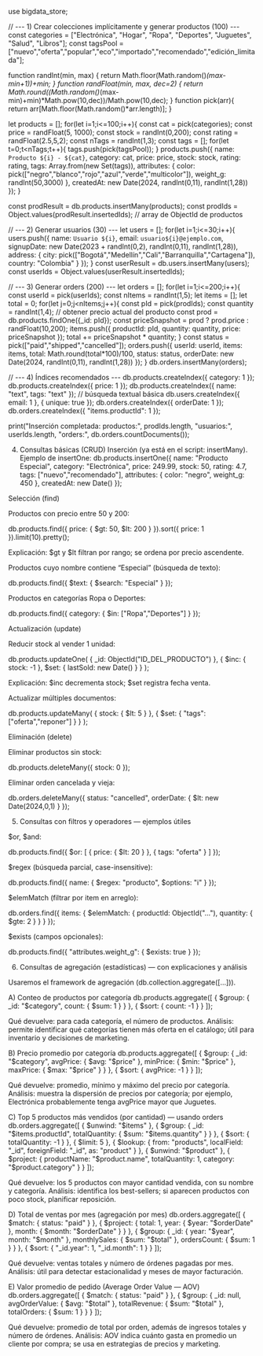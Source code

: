 use bigdata_store;

// --- 1) Crear colecciones implícitamente y generar productos (100) ---
const categories = ["Electrónica", "Hogar", "Ropa", "Deportes", "Juguetes", "Salud", "Libros"];
const tagsPool = ["nuevo","oferta","popular","eco","importado","recomendado","edición_limitada"];

function randInt(min, max) { return Math.floor(Math.random()*(max-min+1))+min; }
function randFloat(min, max, dec=2) { return Math.round((Math.random()*(max-min)+min)*Math.pow(10,dec))/Math.pow(10,dec); }
function pick(arr){ return arr[Math.floor(Math.random()*arr.length)]; }

let products = [];
for(let i=1;i<=100;i++){
  const cat = pick(categories);
  const price = randFloat(5, 1000);
  const stock = randInt(0,200);
  const rating = randFloat(2.5,5,2);
  const nTags = randInt(1,3);
  const tags = [];
  for(let t=0;t<nTags;t++){ tags.push(pick(tagsPool)); }
  products.push({
    name: `Producto ${i} - ${cat}`,
    category: cat,
    price: price,
    stock: stock,
    rating: rating,
    tags: Array.from(new Set(tags)),
    attributes: {
      color: pick(["negro","blanco","rojo","azul","verde","multicolor"]),
      weight_g: randInt(50,3000)
    },
    createdAt: new Date(2024, randInt(0,11), randInt(1,28))
  });
}

const prodResult = db.products.insertMany(products);
const prodIds = Object.values(prodResult.insertedIds); // array de ObjectId de productos

// --- 2) Generar usuarios (30) ---
let users = [];
for(let i=1;i<=30;i++){
  users.push({
    name: `Usuario ${i}`,
    email: `usuario${i}@ejemplo.com`,
    signupDate: new Date(2023 + randInt(0,2), randInt(0,11), randInt(1,28)),
    address: { city: pick(["Bogotá","Medellín","Cali","Barranquilla","Cartagena"]), country: "Colombia" }
  });
}
const userResult = db.users.insertMany(users);
const userIds = Object.values(userResult.insertedIds);

// --- 3) Generar orders (200) ---
let orders = [];
for(let i=1;i<=200;i++){
  const userId = pick(userIds);
  const nItems = randInt(1,5);
  let items = [];
  let total = 0;
  for(let j=0;j<nItems;j++){
    const pId = pick(prodIds);
    const quantity = randInt(1,4);
    // obtener precio actual del producto
    const prod = db.products.findOne({_id: pId});
    const priceSnapshot = prod ? prod.price : randFloat(10,200);
    items.push({ productId: pId, quantity: quantity, price: priceSnapshot });
    total += priceSnapshot * quantity;
  }
  const status = pick(["paid","shipped","cancelled"]);
  orders.push({
    userId: userId,
    items: items,
    total: Math.round(total*100)/100,
    status: status,
    orderDate: new Date(2024, randInt(0,11), randInt(1,28))
  });
}
db.orders.insertMany(orders);

// --- 4) Índices recomendados ---
db.products.createIndex({ category: 1 });
db.products.createIndex({ price: 1 });
db.products.createIndex({ name: "text", tags: "text" }); // búsqueda textual básica
db.users.createIndex({ email: 1 }, { unique: true });
db.orders.createIndex({ orderDate: 1 });
db.orders.createIndex({ "items.productId": 1 });

print("Inserción completada: productos:", prodIds.length, "usuarios:", userIds.length, "orders:", db.orders.countDocuments());


4) Consultas básicas (CRUD)
Inserción (ya está en el script: insertMany). Ejemplo de insertOne:
db.products.insertOne({
  name: "Producto Especial",
  category: "Electrónica",
  price: 249.99,
  stock: 50,
  rating: 4.7,
  tags: ["nuevo","recomendado"],
  attributes: { color: "negro", weight_g: 450 },
  createdAt: new Date()
});

Selección (find)

Productos con precio entre 50 y 200:

db.products.find({ price: { $gt: 50, $lt: 200 } }).sort({ price: 1 }).limit(10).pretty();


Explicación: $gt y $lt filtran por rango; se ordena por precio ascendente.

Productos cuyo nombre contiene “Especial” (búsqueda de texto):

db.products.find({ $text: { $search: "Especial" } });


Productos en categorías Ropa o Deportes:

db.products.find({ category: { $in: ["Ropa","Deportes"] } });

Actualización (update)

Reducir stock al vender 1 unidad:

db.products.updateOne(
  { _id: ObjectId("ID_DEL_PRODUCTO") },
  { $inc: { stock: -1 }, $set: { lastSold: new Date() } }
);


Explicación: $inc decrementa stock; $set registra fecha venta.

Actualizar múltiples documentos:

db.products.updateMany(
  { stock: { $lt: 5 } },
  { $set: { "tags": ["oferta","reponer"] } }
);

Eliminación (delete)

Eliminar productos sin stock:

db.products.deleteMany({ stock: 0 });


Eliminar orden cancelada y vieja:

db.orders.deleteMany({ status: "cancelled", orderDate: { $lt: new Date(2024,0,1) } });

5) Consultas con filtros y operadores — ejemplos útiles

$or, $and:

db.products.find({ $or: [ { price: { $lt: 20 } }, { tags: "oferta" } ] });


$regex (búsqueda parcial, case-insensitive):

db.products.find({ name: { $regex: "producto", $options: "i" } });


$elemMatch (filtrar por item en arreglo):

db.orders.find({ items: { $elemMatch: { productId: ObjectId("..."), quantity: { $gte: 2 } } } });


$exists (campos opcionales):

db.products.find({ "attributes.weight_g": { $exists: true } });

6) Consultas de agregación (estadísticas) — con explicaciones y análisis

Usaremos el framework de agregación (db.collection.aggregate([...])).

A) Conteo de productos por categoría
db.products.aggregate([
  { $group: { _id: "$category", count: { $sum: 1 } } },
  { $sort: { count: -1 } }
]);


Qué devuelve: para cada categoría, el número de productos.
Análisis: permite identificar qué categorías tienen más oferta en el catálogo; útil para inventario y decisiones de marketing.

B) Precio promedio por categoría
db.products.aggregate([
  { $group: { _id: "$category", avgPrice: { $avg: "$price" }, minPrice: { $min: "$price" }, maxPrice: { $max: "$price" } } },
  { $sort: { avgPrice: -1 } }
]);


Qué devuelve: promedio, mínimo y máximo del precio por categoría.
Análisis: muestra la dispersión de precios por categoría; por ejemplo, Electrónica probablemente tenga avgPrice mayor que Juguetes.

C) Top 5 productos más vendidos (por cantidad) — usando orders
db.orders.aggregate([
  { $unwind: "$items" },
  { $group: { _id: "$items.productId", totalQuantity: { $sum: "$items.quantity" } } },
  { $sort: { totalQuantity: -1 } },
  { $limit: 5 },
  { $lookup: {
      from: "products",
      localField: "_id",
      foreignField: "_id",
      as: "product"
    }
  },
  { $unwind: "$product" },
  { $project: { productName: "$product.name", totalQuantity: 1, category: "$product.category" } }
]);


Qué devuelve: los 5 productos con mayor cantidad vendida, con su nombre y categoría.
Análisis: identifica los best-sellers; si aparecen productos con poco stock, planificar reposición.

D) Total de ventas por mes (agregación por mes)
db.orders.aggregate([
  { $match: { status: "paid" } },
  { $project: { total: 1, year: { $year: "$orderDate" }, month: { $month: "$orderDate" } } },
  { $group: { _id: { year: "$year", month: "$month" }, monthlySales: { $sum: "$total" }, ordersCount: { $sum: 1 } } },
  { $sort: { "_id.year": 1, "_id.month": 1 } }
]);


Qué devuelve: ventas totales y número de órdenes pagadas por mes.
Análisis: útil para detectar estacionalidad y meses de mayor facturación.

E) Valor promedio de pedido (Average Order Value — AOV)
db.orders.aggregate([
  { $match: { status: "paid" } },
  { $group: { _id: null, avgOrderValue: { $avg: "$total" }, totalRevenue: { $sum: "$total" }, totalOrders: { $sum: 1 } } }
]);


Qué devuelve: promedio de total por orden, además de ingresos totales y número de órdenes.
Análisis: AOV indica cuánto gasta en promedio un cliente por compra; se usa en estrategias de precios y marketing.
